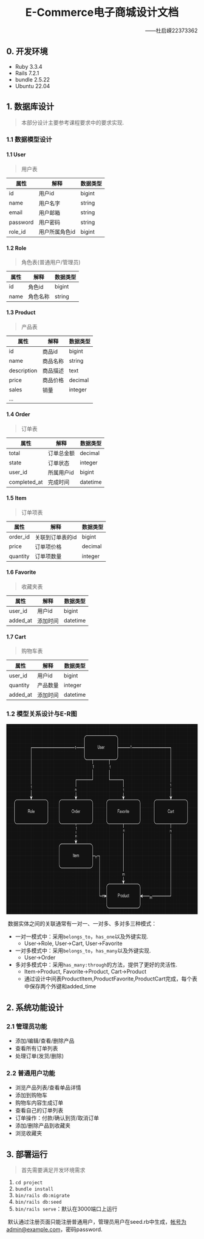 # <div align="center">E-Commerce电子商城设计文档</div>

<div align="right">——杜启嵘22373362</div>

## 0. 开发环境

* Ruby 3.3.4
* Rails 7.2.1
* bundle 2.5.22
* Ubuntu 22.04

## 1. 数据库设计

> 本部分设计主要参考课程要求中的要求实现.

### 1.1 数据模型设计

#### 1.1 User

> 用户表

| 属性     | 解释           | 数据类型 |
| -------- | -------------- | -------- |
| id       | 用户id         | bigint   |
| name     | 用户名字       | string   |
| email    | 用户邮箱       | string   |
| password | 用户密码       | string   |
| role_id  | 用户所属角色id | bigint   |

#### 1.2 Role

> 角色表(普通用户/管理员)

| 属性 | 解释     | 数据类型 |
| ---- | -------- | -------- |
| id   | 角色id   | bigint   |
| name | 角色名称 | string   |

#### 1.3 Product

> 产品表

| 属性        | 解释     | 数据类型 |
| ----------- | -------- | -------- |
| id          | 商品id   | bigint   |
| name        | 商品名称 | string   |
| description | 商品描述 | text     |
| price       | 商品价格 | decimal  |
| sales       | 销量     | integer  |
| ...         |          |          |

#### 1.4 Order

> 订单表

| 属性         | 解释       | 数据类型 |
| ------------ | ---------- | -------- |
| total        | 订单总金额 | decimal  |
| state        | 订单状态   | integer  |
| user_id      | 所属用户id | bigint   |
| completed_at | 完成时间   | datetime |

#### 1.5 Item

> 订单项表

| 属性     | 解释             | 数据类型 |
| -------- | ---------------- | -------- |
| order_id | 关联到订单表的id | bigint   |
| price    | 订单项价格       | decimal  |
| quantity | 订单项数量       | integer  |

#### 1.6 Favorite

> 收藏夹表

| 属性     | 解释     | 数据类型 |
| -------- | -------- | -------- |
| user_id  | 用户id   | bigint   |
| added_at | 添加时间 | datetime |

#### 1.7 Cart

> 购物车表

| 属性     | 解释     | 数据类型 |
| -------- | -------- | -------- |
| user_id  | 用户id   | bigint   |
| quantity | 产品数量 | integer  |
| added_at | 添加时间 | datetime |

### 1.2 模型关系设计与E-R图

<img src="docs/imgs/E-R.png" height=500p align="center">

​	数据实体之间的关联通常有一对一、一对多、多对多三种模式：

* 一对一模式中：采用`belongs_to`，`has_one`以及外键实现.
  * User->Role, User->Cart, User->Favorite
* 一对多模式中：采用`belongs_to`，`has_many`以及外键实现.
  * User->Order
* 多对多模式中：采用`has_many:through`的方法，提供了更好的灵活性.
  * Item->Product, Favorite->Product, Cart->Product
  * 通过设计中间表ProductItem,ProductFavorite,ProductCart完成，每个表中保存两个外键和added_time

## 2. 系统功能设计

### 2.1 管理员功能

* 添加/编辑/查看/删除产品
* 查看所有订单列表
* 处理订单(发货/删除)

### 2.2 普通用户功能

* 浏览产品列表/查看单品详情
* 添加到购物车
* 购物车内容生成订单
* 查看自己的订单列表
* 订单操作：付款/确认到货/取消订单
* 添加/删除产品到收藏夹
* 浏览收藏夹

## 3. 部署运行

> 首先需要满足开发环境需求

1. `cd project`
2. `bundle install`
3. `bin/rails db:migrate`
4. `bin/rails db:seed`
5. `bin/rails serve`：默认在3000端口上运行

​	默认通过注册页面只能注册普通用户，管理员用户在seed.rb中生成，帐号为admin@example.com，密码password.
